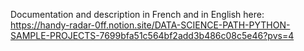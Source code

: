 Documentation and description in French and in English here: https://handy-radar-0ff.notion.site/DATA-SCIENCE-PATH-PYTHON-SAMPLE-PROJECTS-7699bfa51c564bf2add3b486c08c5e46?pvs=4
